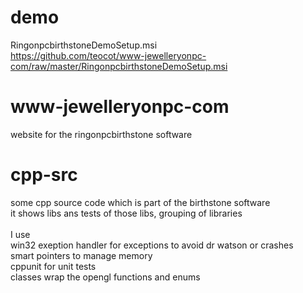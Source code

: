 # demo 
RingonpcbirthstoneDemoSetup.msi </br>
https://github.com/teocot/www-jewelleryonpc-com/raw/master/RingonpcbirthstoneDemoSetup.msi

# www-jewelleryonpc-com
website for the ringonpcbirthstone software
# cpp-src
some cpp source code which is part of the birthstone software<br/>
it shows libs ans tests of those libs, grouping of libraries <br/><br/>
I use <br/>
win32 exeption handler for exceptions to avoid dr watson or crashes<br/>
smart pointers to manage memory <br/>
cppunit for unit tests<br/>
classes wrap the opengl functions and enums<br/>
